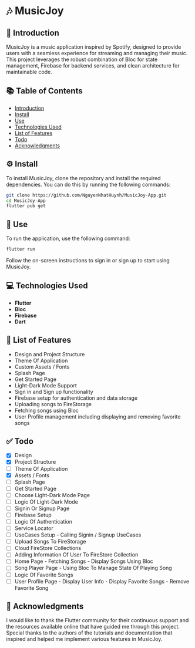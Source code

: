 # 🎶 MusicJoy

## 📖 Introduction
MusicJoy is a music application inspired by Spotify, designed to provide users with a seamless experience for streaming and managing their music. This project leverages the robust combination of Bloc for state management, Firebase for backend services, and clean architecture for maintainable code.

## 📚 Table of Contents
- [Introduction](#introduction)
- [Install](#install)
- [Use](#use)
- [Technologies Used](#technologies-used)
- [List of Features](#list-of-features)
- [Todo](#todo)
- [Acknowledgments](#acknowledgments)

## ⚙️ Install
To install MusicJoy, clone the repository and install the required dependencies. You can do this by running the following commands:

```bash
git clone https://github.com/NguyenNhatHuynh/MusicJoy-App.git
cd MusicJoy-App
flutter pub get
```

## 🚀 Use
To run the application, use the following command:

```bash
flutter run
```

Follow the on-screen instructions to sign in or sign up to start using MusicJoy.

## 💻 Technologies Used
- **Flutter**
- **Bloc**
- **Firebase**
- **Dart**

## 🔧 List of Features
- Design and Project Structure
- Theme Of Application
- Custom Assets / Fonts
- Splash Page
- Get Started Page
- Light-Dark Mode Support
- Sign in and Sign up functionality
- Firebase setup for authentication and data storage
- Uploading songs to FireStorage
- Fetching songs using Bloc
- User Profile management including displaying and removing favorite songs

## ✅ Todo
- [x] Design
- [x] Project Structure
- [ ] Theme Of Application
- [x] Assets / Fonts
- [ ] Splash Page
- [ ] Get Started Page
- [ ] Choose Light-Dark Mode Page
- [ ] Logic Of Light-Dark Mode
- [ ] Signin Or Signup Page
- [ ] Firebase Setup
- [ ] Logic Of Authentication
- [ ] Service Locator
- [ ] UseCases Setup - Calling Signin / Signup UseCases
- [ ] Upload Songs To FireStorage
- [ ] Cloud FireStore Collections
- [ ] Adding Information Of User To FireStore Collection
- [ ] Home Page - Fetching Songs - Display Songs Using Bloc
- [ ] Song Player Page - Using Bloc To Manage State Of Playing Song
- [ ] Logic Of Favorite Songs
- [ ] User Profile Page - Display User Info - Display Favorite Songs - Remove Favorite Song

## 🙏 Acknowledgments
I would like to thank the Flutter community for their continuous support and the resources available online that have guided me through this project. Special thanks to the authors of the tutorials and documentation that inspired and helped me implement various features in MusicJoy.
